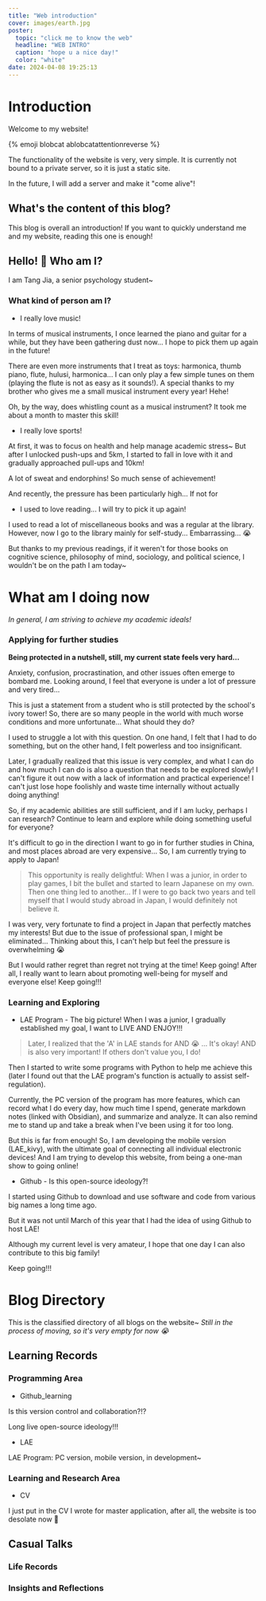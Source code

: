 ```yaml
---
title: "Web introduction"
cover: images/earth.jpg
poster:
  topic: "click me to know the web"
  headline: "WEB INTRO"
  caption: "hope u a nice day!"
  color: "white"
date: 2024-04-08 19:25:13
---
```


# Introduction

Welcome to my website!

{% emoji blobcat ablobcatattentionreverse %}

The functionality of the website is very, very simple. It is currently not bound to a private server, so it is just a static site.

In the future, I will add a server and make it "come alive"!

## What's the content of this blog?

This blog is overall an introduction! If you want to quickly understand me and my website, reading this one is enough!

## Hello! 🥳 Who am I?

I am Tang Jia, a senior psychology student~

### What kind of person am I?
- I really love music!

In terms of musical instruments, I once learned the piano and guitar for a while, but they have been gathering dust now... I hope to pick them up again in the future!

There are even more instruments that I treat as toys: harmonica, thumb piano, flute, hulusi, harmonica... I can only play a few simple tunes on them (playing the flute is not as easy as it sounds!). A special thanks to my brother who gives me a small musical instrument every year! Hehe!

Oh, by the way, does whistling count as a musical instrument? It took me about a month to master this skill!

- I really love sports!

At first, it was to focus on health and help manage academic stress~ But after I unlocked push-ups and 5km, I started to fall in love with it and gradually approached pull-ups and 10km!

A lot of sweat and endorphins! So much sense of achievement!

And recently, the pressure has been particularly high... If not for

- I used to love reading... I will try to pick it up again!

I used to read a lot of miscellaneous books and was a regular at the library. However, now I go to the library mainly for self-study... Embarrassing... 😭

But thanks to my previous readings, if it weren't for those books on cognitive science, philosophy of mind, sociology, and political science, I wouldn't be on the path I am today~

# What am I doing now

*In general, I am striving to achieve my academic ideals!*

### Applying for further studies

**Being protected in a nutshell, still, my current state feels very hard...**

Anxiety, confusion, procrastination, and other issues often emerge to bombard me. Looking around, I feel that everyone is under a lot of pressure and very tired...

This is just a statement from a student who is still protected by the school's ivory tower! So, there are so many people in the world with much worse conditions and more unfortunate... What should they do?

I used to struggle a lot with this question. On one hand, I felt that I had to do something, but on the other hand, I felt powerless and too insignificant.

Later, I gradually realized that this issue is very complex, and what I can do and how much I can do is also a question that needs to be explored slowly! I can't figure it out now with a lack of information and practical experience! I can't just lose hope foolishly and waste time internally without actually doing anything!

So, if my academic abilities are still sufficient, and if I am lucky, perhaps I can research? Continue to learn and explore while doing something useful for everyone?

It's difficult to go in the direction I want to go in for further studies in China, and most places abroad are very expensive... So, I am currently trying to apply to Japan!

> This opportunity is really delightful: When I was a junior, in order to play games, I bit the bullet and started to learn Japanese on my own. Then one thing led to another... If I were to go back two years and tell myself that I would study abroad in Japan, I would definitely not believe it.

I was very, very fortunate to find a project in Japan that perfectly matches my interests! But due to the issue of professional span, I might be eliminated... Thinking about this, I can't help but feel the pressure is overwhelming 😭

But I would rather regret than regret not trying at the time! Keep going! After all, I really want to learn about promoting well-being for myself and everyone else! Keep going!!! 

### Learning and Exploring

- LAE Program - The big picture!
When I was a junior, I gradually established my goal, I want to LIVE AND ENJOY!!!
> Later, I realized that the 'A' in LAE stands for AND 😭 ... It's okay! AND is also very important! If others don't value you, I do!

Then I started to write some programs with Python to help me achieve this (later I found out that the LAE program's function is actually to assist self-regulation).

Currently, the PC version of the program has more features, which can record what I do every day, how much time I spend, generate markdown notes (linked with Obsidian), and summarize and analyze. It can also remind me to stand up and take a break when I've been using it for too long.

But this is far from enough! So, I am developing the mobile version (LAE_kivy), with the ultimate goal of connecting all individual electronic devices! And I am trying to develop this website, from being a one-man show to going online!

- Github - Is this open-source ideology?!

I started using Github to download and use software and code from various big names a long time ago.

But it was not until March of this year that I had the idea of using Github to host LAE!

Although my current level is very amateur, I hope that one day I can also contribute to this big family!

Keep going!!!

# Blog Directory

This is the classified directory of all blogs on the website~
*Still in the process of moving, so it's very empty for now 😭*

## Learning Records

### Programming Area

- Github_learning

Is this version control and collaboration?!?

Long live open-source ideology!!!

- LAE

LAE Program: PC version, mobile version, in development~

### Learning and Research Area

- CV

I just put in the CV I wrote for master application, after all, the website is too desolate now 🤣

## Casual Talks

### Life Records

### Insights and Reflections


